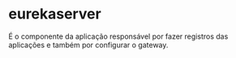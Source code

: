 # eurekaserver

É o componente da aplicação responsável por fazer registros das aplicações e também por configurar o gateway.
